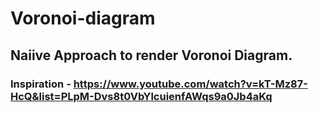 # Voronoi-diagram

## Naiive Approach to render Voronoi Diagram.
### Inspiration - https://www.youtube.com/watch?v=kT-Mz87-HcQ&list=PLpM-Dvs8t0VbYlcuienfAWqs9a0Jb4aKq

